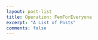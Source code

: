 ```yaml
---
layout: post-list
title: Operation: FemForEveryone
excerpt: "A List of Posts"
comments: false
---
```

